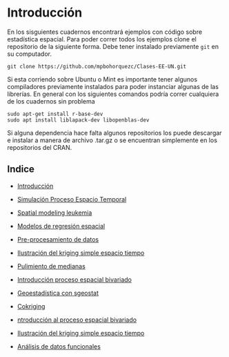 # Introducción

En los sisguientes cuadernos encontrará ejemplos con código sobre estadística espacial. Para poder correr todos los ejemplos clone el repositorio de la siguiente forma. Debe tener instalado previamente `git` en su computador.

```
git clone https://github.com/mpbohorquezc/Clases-EE-UN.git
```

Si esta corriendo sobre Ubuntu o Mint es importante tener algunos compiladores previamente instalados para poder instanciar algunas de las librerías. En general con los siguientes comandos podría correr cualquiera de los cuadernos sin problema

```
sudo apt-get install r-base-dev
sudo apt install liblapack-dev libopenblas-dev
```

Si alguna dependencia hace falta algunos repositorios los puede descargar e instalar a manera de archivo .tar.gz o se encuentran simplemente en los repositorios del CRAN.

## Indice

- [Introducción](https://mpbohorquezc.github.io/Clases-EE-UN/index.html)

- [Simulación Proceso Espacio Temporal](https://mpbohorquezc.github.io/Clases-EE-UN/simulaci%C3%B3n-proceso-espacio-temporal.html)

- [Spatial modeling leukemia](https://mpbohorquezc.github.io/Clases-EE-UN/spatial-modeling-leukemia.html)

- [Modelos de regresión espacial](https://mpbohorquezc.github.io/Clases-EE-UN/modelos-de-regresi%C3%B3n-espacial.html)

- [Pre-procesamiento de datos](https://mpbohorquezc.github.io/Clases-EE-UN/pre-procesamiento-de-datos.html)

- [Ilustración del kriging simple espacio tiempo](https://mpbohorquezc.github.io/Clases-EE-UN/ilustraci%C3%B3n-del-kriging-simple-espacio-tiempo.html)

- [Pulimiento de medianas](https://mpbohorquezc.github.io/Clases-EE-UN/pulimiento-de-medianas.html)

- [Introducción proceso espacial bivariado](https://mpbohorquezc.github.io/Clases-EE-UN/introducci%C3%B3n-proceso-espacial-bivariado.html)

- [Geoestadística con sgeostat](https://mpbohorquezc.github.io/Clases-EE-UN/geoestad%C3%ADstica-con-sgeostat.html)

- [Cokriging](https://mpbohorquezc.github.io/Clases-EE-UN/cokriging.html)

- [ntroducción al proceso espacial bivariado](https://mpbohorquezc.github.io/Clases-EE-UN/introducci%C3%B3n-al-proceso-espacial-bivariado.html)

- [Ilustración del kriging simple espacio tiempo](https://mpbohorquezc.github.io/Clases-EE-UN/ilustraci%C3%B3n-del-kriging-simple-espacio-tiempo-1.html)

- [Análisis de datos funcionales](https://mpbohorquezc.github.io/Clases-EE-UN/an%C3%A1lisis-de-datos-funcionales.html)




